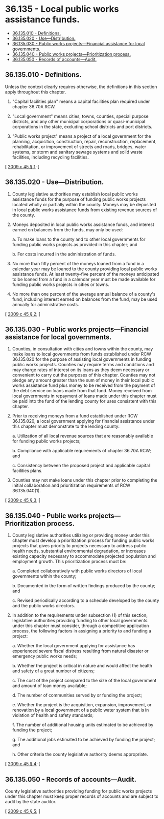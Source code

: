# 36.135 - Local public works assistance funds.
* [36.135.010 - Definitions.](#36135010---definitions)
* [36.135.020 - Use—Distribution.](#36135020---usedistribution)
* [36.135.030 - Public works projects—Financial assistance for local governments.](#36135030---public-works-projectsfinancial-assistance-for-local-governments)
* [36.135.040 - Public works projects—Prioritization process.](#36135040---public-works-projectsprioritization-process)
* [36.135.050 - Records of accounts—Audit.](#36135050---records-of-accountsaudit)
## 36.135.010 - Definitions.
Unless the context clearly requires otherwise, the definitions in this section apply throughout this chapter.

1. "Capital facilities plan" means a capital facilities plan required under chapter 36.70A RCW.

2. "Local government" means cities, towns, counties, special purpose districts, and any other municipal corporations or quasi-municipal corporations in the state, excluding school districts and port districts.

3. "Public works project" means a project of a local government for the planning, acquisition, construction, repair, reconstruction, replacement, rehabilitation, or improvement of streets and roads, bridges, water systems, or storm and sanitary sewage systems and solid waste facilities, including recycling facilities.

\[ [2009 c 45 § 1](http://lawfilesext.leg.wa.gov/biennium/2009-10/Pdf/Bills/Session%20Laws/House/1569.SL.pdf?cite=2009%20c%2045%20§%201); \]

## 36.135.020 - Use—Distribution.
1. County legislative authorities may establish local public works assistance funds for the purpose of funding public works projects located wholly or partially within the county. Moneys may be deposited in local public works assistance funds from existing revenue sources of the county.

2. Moneys deposited in local public works assistance funds, and interest earned on balances from the funds, may only be used:

    a.  To make loans to the county and to other local governments for funding public works projects as provided in this chapter; and

    b.  For costs incurred in the administration of funds.

3. No more than fifty percent of the moneys loaned from a fund in a calendar year may be loaned to the county providing local public works assistance funds. At least twenty-five percent of the moneys anticipated to be loaned from a fund in a calendar year must be made available for funding public works projects in cities or towns.

4. No more than one percent of the average annual balance of a county's fund, including interest earned on balances from the fund, may be used annually for administrative costs.

\[ [2009 c 45 § 2](http://lawfilesext.leg.wa.gov/biennium/2009-10/Pdf/Bills/Session%20Laws/House/1569.SL.pdf?cite=2009%20c%2045%20§%202); \]

## 36.135.030 - Public works projects—Financial assistance for local governments.
1. Counties, in consultation with cities and towns within the county, may make loans to local governments from funds established under RCW 36.135.020 for the purpose of assisting local governments in funding public works projects. Counties may require terms and conditions and may charge rates of interest on its loans as they deem necessary or convenient to carry out the purposes of this chapter. Counties may not pledge any amount greater than the sum of money in their local public works assistance fund plus money to be received from the payment of the debt service on loans made from that fund. Money received from local governments in repayment of loans made under this chapter must be paid into the fund of the lending county for uses consistent with this chapter.

2. Prior to receiving moneys from a fund established under RCW 36.135.020, a local government applying for financial assistance under this chapter must demonstrate to the lending county:

    a.  Utilization of all local revenue sources that are reasonably available for funding public works projects;

    b.  Compliance with applicable requirements of chapter 36.70A RCW; and

    c.  Consistency between the proposed project and applicable capital facilities plans.

3. Counties may not make loans under this chapter prior to completing the initial collaboration and prioritization requirements of RCW 36.135.040(1).

\[ [2009 c 45 § 3](http://lawfilesext.leg.wa.gov/biennium/2009-10/Pdf/Bills/Session%20Laws/House/1569.SL.pdf?cite=2009%20c%2045%20§%203); \]

## 36.135.040 - Public works projects—Prioritization process.
1. County legislative authorities utilizing or providing money under this chapter must develop a prioritization process for funding public works projects that gives priority to projects necessary to address public health needs, substantial environmental degradation, or increases existing capacity necessary to accommodate projected population and employment growth. This prioritization process must be:

    a.  Completed collaboratively with public works directors of local governments within the county;

    b.  Documented in the form of written findings produced by the county; and

    c.  Revised periodically according to a schedule developed by the county and the public works directors.

2. In addition to the requirements under subsection (1) of this section, legislative authorities providing funding to other local governments under this chapter must consider, through a competitive application process, the following factors in assigning a priority to and funding a project:

    a.  Whether the local government applying for assistance has experienced severe fiscal distress resulting from natural disaster or emergency public works needs;

    b.  Whether the project is critical in nature and would affect the health and safety of a great number of citizens;

    c.  The cost of the project compared to the size of the local government and amount of loan money available;

    d.  The number of communities served by or funding the project;

    e.  Whether the project is the acquisition, expansion, improvement, or renovation by a local government of a public water system that is in violation of health and safety standards;

    f.  The number of additional housing units estimated to be achieved by funding the project;

    g.  The additional jobs estimated to be achieved by funding the project; and

    h.  Other criteria the county legislative authority deems appropriate.

\[ [2009 c 45 § 4](http://lawfilesext.leg.wa.gov/biennium/2009-10/Pdf/Bills/Session%20Laws/House/1569.SL.pdf?cite=2009%20c%2045%20§%204); \]

## 36.135.050 - Records of accounts—Audit.
County legislative authorities providing funding for public works projects under this chapter must keep proper records of accounts and are subject to audit by the state auditor.

\[ [2009 c 45 § 5](http://lawfilesext.leg.wa.gov/biennium/2009-10/Pdf/Bills/Session%20Laws/House/1569.SL.pdf?cite=2009%20c%2045%20§%205); \]


